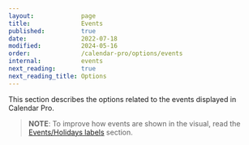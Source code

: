 ```yaml
---
layout:             page
title:              Events
published:          true
date:               2022-07-18
modified:           2024-05-16
order:              /calendar-pro/options/events
internal:           events
next_reading:       true
next_reading_title: Options
---
```

This section describes the options related to the events displayed in Calendar Pro.

> **NOTE**: To improve how events are shown in the visual, read the [Events/Holidays labels](../../options/events-labels/index.md) section.